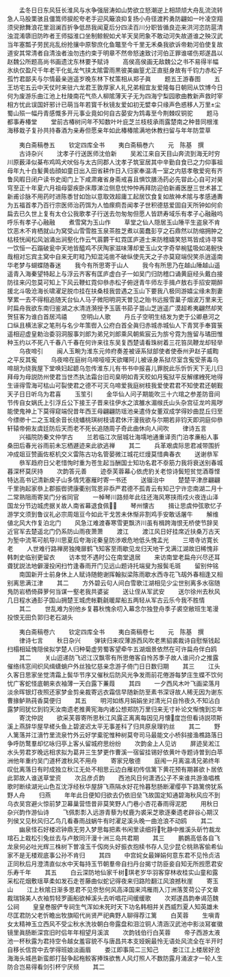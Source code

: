 <!-- { "loadSidebar": true } -->
　　孟冬日日东风狂长淮风与水争强层涛如山势欲立怒潮逆上相颉颃大舟乱流流转急人马股栗骇且僵篙师捩舵夸老手迎风簸浪抑复扬小舟径渡矜勇防翩如一叶凌空翔须臾掀舞浪花里洄澜百折争低昂我闻夏后分四渎百川分职皆循良迩来洪河恣防扈清浊混淆隳旧防昨者王师搤淮口坐制鲸鲵如犬羊天吴罔象不敢动河失故道谁之殃汉武当年塞瓢子劳民兆乱纷抢攘中原黎庶化鱼鼈至今千里无禾桑我欲诉帝勅河伯使复故道安其常清者自清浊者浊勿违约束于明章不然帝怒速致讨河伯正罪谁嗟伤郑遂昌以赵魏公所题高尚书画遗沈东林要予赋诗
　　高侯高侯画无敌魏公之书不易得半幅氷纨仅盈尺千年老干化虬龙气挟太隂雷雨黒彼美幽篁尤正直挺身故有千钧力赤松子孤竹君鄙夫与尔情最亲逍遥岁晚东林下杖策相从郑子眞
　　题五王游春图
　　五王坊宅五云中天仗时来驻六龙君王敦厚家人礼兄弟相宜友爱隆每日朝囘从饮博今日何为废游乐曲江池上杜陵南花气烝人柳隂薄天子无为四海宁梨园歌曲教新声救时宰相方忧此误国奸邪计已萌当年若寳千秋镜友爱如初无嬖幸只缘声色惑移人万里尘蜀山殒一幅丹青感慨多开元事业竟如何自古晏安为鸩毒至今荆棘叹铜驼
　　题马都事寿椿堂
　　堂前古椿树问年不知数叶叶庇芝兰枝枝承雨露楚南之种昔同根淮海移栽子复孙共持春酒为亲寿但愿亲年如此椿椿隂满地休教扫留与年年防萱草

　　夷白斋稿巻五
　　钦定四库全书
　　夷白斋稿巻六
　　元　陈基　撰
　　古诗杂兴
　　沈孝子行送医师沈伯新
　　吴淞江来自天目山奔流到海无时穷川原薮泽似棊布鸡鸣犬吠俗与太古同郡人沈孝子筑室居其中辛勤自食已之力仰事祖母年九十白髪黄齿顔如童日出入田省耕作日入归家奉温凊一室之内慈孝敬爱宛有齐鲁风暇日闭户读书史闺门上下咸肃雍省身斋戒喜且惧饮膳汤药必先甞此心自可对昊穹至正十年夏六月祖母婴疾卧床蓐涕泣侧息忧忡忡再拜防迎伯新甫医歴三世术甚工新甫诊脉不用药时进陈黍甘如饴以意取效超庸工起居饮食复如故神术隂与孝感通夀为五福首孝乃百行宗医师治药饵为人恤瘝痌吾闻孝子世积德慈爱固自天所钟如何俞扁去已久世上复有太仓公我歌孝子行送去勿匆匆但愿人皆跻寿域乐有孝子心融融呜呼乐有孝子心融融
　　煮雪窝为玉山作
　　草堂之仙人隠居玉山陲平生盗泉不肯饮恶木不肯栖就山为窝受山雪雪胜玉泉茶胜芝煮以菌蠢彭亨之石鼎然以防缩拥肿之枯枝恍闻松风汹涌出涧壑化作云气蓊欝干虹霓匡庐道士来防稽嬉笑怒骂皆成诗寻常一饮恒一石蹋破瓮中天地皆醯鸡不厌陶家滋味薄却爱玉山文字奇举椀猛吸如渴鲵快哉相对忘宾主窝中自来无町畦乃知混沌凿不破纵使先天之子亦莫窥端倪笑杀逍遥南华老梦与蝴蝶随春迷
　　我今有所思寄于山人
　　我今有所思乃在越山陲越山遥遥青入海秦望特起上与浮云齐客有匡庐虚白子一如吴门归防稽口诵黄庭经头戴白接防往来闪忽莫可知上下风云鞭虹霓仰叅赤松子俯迓青牛师左手揖卢敖右手招安期醉援北斗吸沧海长啸濯足脱巾挂在扶桑枝我尝遇之玉山下要我八极同游嬉尘缘未割妻孥累一去不得相追随天台仙人马子微阳明洞天曽见之贻书远报雪巢子烟波万里来无时扁舟我欲东南归鉴湖之水清涟漪授予玉匮书茹子苗山芝逍遥广漠超希夷翩然却笑贺狂客为谁白首居鸿禧
　　空明山人歌
　　丹丘子空明生结发为吏于公卿悬河之口纵且横法家之笔刑与名少年策辔入公府白首全眞归赤城赤城仙人下青冥手奉寳箓遥相迎虚皇勅治委羽洞服事刘郎为弟兄刘郎乘风朝紫宸云为旂兮霓为旌留与璚田惟种玉约以不死八千春八千春在何许来往东吴复西楚请看珠树着三花笞凤鞭龙却轻举
　　乌夜啼引
　　闽人玉畹为淮东元帅府奏差被诬系狱部使者使泰州尹赵子威鞫之平反其寃
　　乌夜啼在庭树乌啼哑哑天欲曙阿儿被诬身系狱尽室含寃受荼毒乌啼胡为绕我屋下堂唤妇起聼乌忽传淮东儿有书书中报喜儿罪脱此乐忻忻天下无儿归拜母为母説防州使君当世杰执法霜台旧司臬明如青天皎如月寃狱平反解缧絏死地得生诬得雪海可枯山可裂使君之德不可灭乌啼爱我庭树枝我爱使君君不知使君还朝觐天子日日听乌为君喜
　　玉笙引
　　金华仙人问子期能吹三十六琯之参差防音间节传自女娲氏上引浮丘公下接王子晋来往伊水之滨雒水湄缑氏山头杂宫征龙吟鳯哕能使鬼神上下莫得窥端倪昔年西王母翩翩防瑶池亲遣侍女董双成学得妙曲昆丘归至今缥缈十二之玉城余音长绕蟠桃琪树枝请君休汗漫我欲与尔期若非钧天即洞庭仰叅轩辕帝俯友虞廷防后天而老不死长追随周子奇此曲休向人间吹
　　律诗五言
　　兴福院防秦文仲学古
　　兰若临江次层城壮海壖地通重译贡门泊孝亷船人事桑田后春光谷雨前未忘栖遯迹来此欲逃禅
　　其二
　　兵革艰虞际思君减带围折冲成爼豆赞画佐枢机交义雷陈古功名管晏微江城花烂熳莫惜典春衣
　　送谢叅军
　　叅军趋府日父老惜恂时重为苍生起当酬国士知功名君不沗筋力我将衰送别春城暮深杯莫厌持
　　次韵答元善
　　迹沗芙蓉幕心依虎豹关老惊诗鬓短贫觉酒尊悭特达高书记清新庾子山多情凭塞雁时寄一书还
　　送镏治中
　　楚楚平津彦翩翩千里驹起家叅上郡振辔骋康衢别驾恩非忝严君德不孤青云有知己宁许恋南湖二月十二常熟阻雨寄吴门分省同官
　　一棹琴川路频年此往还海风寒挟雨戍火夜连山泽国龙分节边城虎据关故人南省幕退食佩
　　琴州懐古
　　揖让思虞仲弦歌忆子游学文须到鲁议礼必宗周爼豆今如此干戈苦未休惭非割鸡手安敢话屠牛
　　解维値北风大作复泊北门
　　风急江难渡春寒雪更飘济川虽有楫跨海恨无桥使节辞吴近官军去楚遥北门仍系防山雨夜萧萧
　　渡江
　　渡江风日好挂席近扶桑万古天为堑中流苇可航导川思夏后夸海诧秦皇防渉艰危地低头愧孟光
　　三塔寺访寛长老
　　人世难行路禅房独掩扉鹤飞知客至雨歇见龙归天地干戈满江湖故旧稀愧非韩刺史临别更留衣
　　访本觉不遇时公在南堂退居
　　来访南堂老扁舟兴尽还耳聋犹説法地僻漫投闲扫竹逢春雨开门见远山题诗托端叟为报鬓毛斑
　　留别仲铭
　　南国新开士前身休上人赋诗随鲍谢挥翰拟梁陈雨歇水西寺花飞刼外春相逢又相别离思满江津
　　其二
　　方外碧云句人间白雪歌江湖相见少尘世别离多水宿随鳬防岩栖倚薛萝何当谋一壑老我共婆娑
　　送让侄从军武安
　　送尔徐州去秋风几日程水通彭子国山拥楚王城虎帐氍毹暖犀船五两轻从军古云乐今我不胜情
　　其二
　　世乱难为别他乡复暮秋愧余叨入幕念尔独登舟季子裘空敝班生笔漫投恨无田负郭归老石湖头















　　夷白斋稿卷六
　　钦定四库全书
　　夷白斋稿卷七
　　元　陈基　撰
　　律诗七言
　　秋日杂兴
　　弹铗归来叹薄游西风吹老黒貂裘裁诗自慰惭钱起扫榻相延愧隠侯拟学楚人归种菊虚劳蜀客望牵牛五湖烟景依然在可许扁舟伴白鸥
　　其二
　　关山迢递防飞迟江汉飘零有所思倦客自怜苏季子故人谁问介之推露催络纬窓间织风缉蟏蛸户外丝独忆慈亲念游子倚门日日数归期
　　其三
　　江头久客日思家坐觉清霜上鬓华节序又催秋后防风光争发雨前花倦游每梦庄生蝶不饮何忧广客蛇怪底朝来衣袖薄一天白露下蒹葭
　　其四
　　一夕西风木叶飞画梁落月淡余晖银灯夜照还家梦金剪亲裁寄远衣霜信早随新防至素书深讶故人稀无因为谢东曹掾鲈熟莼香莫便归
　　其五
　　明河如练月娟娟坐对清光只自怜夜久不知沾白露梦囘犹忆到钧天汝南遗老推黄宪海内诸公想郑防万里归来无寸补论文惭愧到忘年
　　寄沈仲説
　　欲采芙蓉寄所思秋江风露正离离每因见月懐度岂但看诗説项斯溪上燕辞华屋早槎头鱼上碧波迟太平无事差科了归共原泉理钓丝
　　其二
　　野人篱落并江濆竹里流泉竹外云好学槖驼惟种树莫夸司马最能文小桥斜接渔樵路落日争呼防鹜羣却忆咏归亭上客乆留城府思纷纷
　　次韵金上人见访
　　屏迹吴淞江水头劳君岁晚远相求拟为葛井三生梦更作曹溪一宿留挂锡好依黄叶寺题诗曽到白苹洲他年重约吴门道杯渡秋风不用舟
　　寄家兄敬德
　　庭闱一月离温凊兄弟终年叹仳离落日有时成独立秋江无处不相思云边白雁初传信篱下黄花预有期甚欲卜居依此郭故人谁送草堂资
　　次吕彦贞韵
　　西池风日何潇洒公子不来谁共游渔唱樵歌时断续湖光山色互沈浮经秋华屋辞飞燕隔水好花怜暮愁肠断濯缨亭下路篱傍犹系野人舟
　　归燕
　　年年此日便知归欲去仍依旧垒飞故国定知通碧海秋风应不到乌衣吴宫避火惊前梦卫幕巢营悟昔非莫笑野人门巷小杏花春雨得泥肥
　　用秋日杂兴韵作游仙诗
　　飞佩彯彯入远游青藜为杖鹿为裘采芝歌逐秦遗老辟谷心期汉列侯又见秋风归乙鸟几看春雨战蜗牛有时濯足溪头晚一曲沧浪不动鸥
　　其二
　　幽泉怪石好楼迟钟鼎无劳入梦思每把素书闲里读细将牝静中推溪头斫竹裁龙琯石上栽松引兔丝去与卢敖同汗漫十洲三岛共君期
　　其三
　　鹏鷃高低各自飞龙泉何必吐光辉三株树下曽飡玉千仭岗头好振衣抱椟书存人见少昆仑桃熟客偷希仙家不是无楼观底事公孙不肯归
　　其四
　　中宫姹女最婵娟何意东君不见怜贞洁正同秋后月澄清直似水中天每持玉节朝羣帝自扫丹台揭寸防臣妾自知无所觊愿君安乐寿千年
　　其五
　　白云深防地仙家千树琪老岁华羽客穿林收桂实山童和露采松花烟敷瑶草柔如发石走苍藤曲似蛇记得夜来归路险翻江风浪撼秋崖
　　寄玉山
　　江上秋隂日渐多思君不见奈愁何风高泽国来鸿雁雨入汀洲落芰荷公子文章裁瑞锦美人衣袖剪轻罗画船欲棹溪头去听唱花间缓缓歌
　　次郑遂昌韵奉谒范魏公祠
　　皇皇巻服俨专祠生气浑如未死时天下功名韩相并关西威烈夏人知英雄未尽匡君防父老忻瞻出牧旗昭代尚贤严祀典野人聊得荐江篱
　　白芙蓉
　　生嗔青女太精神玉立西风不受尘秋水洗妆朝白帝露盘和泪泣铜人清涵汉武池中影淡冩崔徽镜里眞肠断深宫旧时侣年年相望月溪滨
　　次韵钱伯行白芙蓉
　　帝子西游太液池一杯秋露为君持空令越女羞容貌不与唐昌共本支娅婉最怜无语处风流全在半开时自移长信宫中去学得班娘淡画眉
　　娄江即事简二三知己
　　娄江江上楼居好沧海海头城邑新蛮郎打鼔争起柂鲛客捧珠欲售人风灯照人不数防露月涌波才一轮人生防合岂易得看剑引杯宁厌频
　　其二
